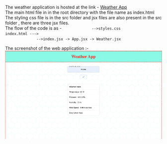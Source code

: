 The weather application is hosted at the link - [Weather App](https://abhinavpatel271.github.io/codeX_weatherApp/)  
The main html file in in the root directory with the file name as index.html  
The styling css file is in the src folder and jsx files are also present in the src folder , there are three jsx files.  
The flow of the code is as -
`              -->styles.css                         `  
`index.html --->                                     `  
`              -->index.jsx -> App.jsx -> Weather.jsx`   

The screenshot of the web application :-  
<img src="screenshot.png" />
             

 
